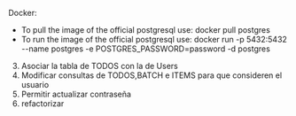 Docker:
- To pull the image of the official postgresql use: docker pull postgres
- To run the image of the official postgresql use: docker run -p 5432:5432 --name postgres -e POSTGRES_PASSWORD=password -d postgres


3. Asociar la tabla de TODOS con la de Users
4. Modificar consultas de TODOS,BATCH e ITEMS para que consideren el usuario
5. Permitir actualizar contraseña
7. refactorizar